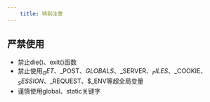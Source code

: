 ```yaml
---
    title: 特别注意
---
```


## 严禁使用

* 禁止die()、exit()函数
* 禁止使用$_GET、$_POST、$GLOBALS、$_SERVER、$_FILES、$_COOKIE、$_SESSION、$_REQUEST、$_ENV等超全局变量
* 谨慎使用global、static关键字